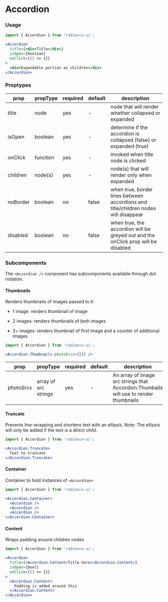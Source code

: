 # Accordion
### Usage

```jsx
import { Accordion } from 'radiance-ui';

<Accordion
  title={<div>Title</div>}
  isOpen={boolean}
  onClick={() => {}}
>
  <div>Expandable portion as children</div>
</Accordion>

```

<!-- STORY -->

### Proptypes
| prop     | propType           | required | default | description                                                                                                                  |
|----------|--------------------|----------|---------|------------------------------------------------------------------------------------------------------------------------------|
| title    | node               | yes      | -       | node that will render whether collapsed or expanded |
| isOpen   | boolean            | yes      | -       | determine if the accordion is collapsed (false) or expanded (true) |
| onClick  | function           | yes      | -       | invoked when title node is clicked |
| children | node(s)            | yes      | -       | node(s) that will render only when expanded |
| noBorder | boolean            | no       | false   | when true, border lines between accordions and title/children nodes will disappear |
| disabled | boolean            | no       | false   | when true, the accordion will be greyed out and the onClick prop will be disabled |


### Subcomponents
The `<Accordion />` component has subcomponents available through dot notation. 

#### Thumbnails
Renders thumbnails of images passed to it: 

- 1 image: renders thumbnail of image

- 2 images: renders thumbnails of both images

- 3+ images: renders thumbnail of first image and a counter of additional images

```jsx
import { Accordion } from 'radiance-ui';

<Accordion.Thumbnails photoSrcs={[]} />
```

| prop      | propType             | required | default | description                                                                                                                  |
|-----------|----------------------|----------|---------|------------------------------------------------------------------------------------------------------------------------------|
| photoSrcs | array of src strings | yes      | -       | An array of image src strings that Accordion.Thumbails will use to render thumbnails |


#### Truncate
Prevents line-wrapping and shortens text with an ellipsis. Note: The ellipsis will only
be added if the text is a direct child.

```jsx
import { Accordion } from 'radiance-ui';

<Accordion.Truncate>
  Text to truncate
</Accordion.Truncate>
```

#### Container
Container to hold instances of `<Accordion>`

```jsx
import { Accordion } from 'radiance-ui';

<Accordion.Container> 
  <Accordion />
  <Accordion />
  <Accordion />
</Accordion.Container>
```

#### Content
Wraps padding around children nodes

```jsx
import { Accordion } from 'radiance-ui';

<Accordion
  title={<Accordion.Content>Title here</Accordion.Content>}
  isOpen={bool}
  onClick={() => {}}
>
  <Accordion.Content>
    Padding is added around this
  </Accordion.Content>
</Accordion>
```
